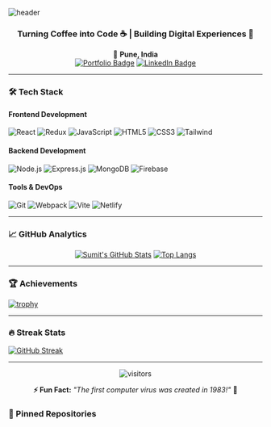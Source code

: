 ![header](https://capsule-render.vercel.app/api?type=waving&color=A3DCBE&height=300&section=header&text=Sumit%20Audumbar%20Mali&fontSize=50&animation=fadeIn&fontAlignY=38&desc=MERN%20Stack%20Developer%20|%20Full%20Stack%20Web%20Developer&descAlignY=51&descAlign=62)

<h3 align="center">Turning Coffee into Code ☕ | Building Digital Experiences 🚀</h3>

<div align="center">
  
📍 **Pune, India**  
[![Portfolio Badge](https://img.shields.io/badge/Portfolio-000000?style=for-the-badge&logo=vercel&logoColor=white)](https://sumitmali180.github.io/Portfolio-/)
[![LinkedIn Badge](https://img.shields.io/badge/LinkedIn-0A66C2?style=for-the-badge&logo=linkedin&logoColor=white)](https://www.linkedin.com/in/sumit-mali-19092001/)

  
</div>

---

### 🛠️ Tech Stack

#### Frontend Development
![React](https://img.shields.io/badge/React-61DAFB?style=for-the-badge&logo=react&logoColor=black)
![Redux](https://img.shields.io/badge/Redux-764ABC?style=for-the-badge&logo=redux&logoColor=white)
![JavaScript](https://img.shields.io/badge/JavaScript-F7DF1E?style=for-the-badge&logo=javascript&logoColor=black)
![HTML5](https://img.shields.io/badge/HTML5-E34F26?style=for-the-badge&logo=html5&logoColor=white)
![CSS3](https://img.shields.io/badge/CSS3-1572B6?style=for-the-badge&logo=css3&logoColor=white)
![Tailwind](https://img.shields.io/badge/Tailwind_CSS-38B2AC?style=for-the-badge&logo=tailwind-css&logoColor=white)

#### Backend Development
![Node.js](https://img.shields.io/badge/Node.js-339933?style=for-the-badge&logo=node.js&logoColor=white)
![Express.js](https://img.shields.io/badge/Express.js-000000?style=for-the-badge&logo=express&logoColor=white)
![MongoDB](https://img.shields.io/badge/MongoDB-47A248?style=for-the-badge&logo=mongodb&logoColor=white)
![Firebase](https://img.shields.io/badge/Firebase-FFCA28?style=for-the-badge&logo=firebase&logoColor=black)

#### Tools & DevOps
![Git](https://img.shields.io/badge/Git-F05032?style=for-the-badge&logo=git&logoColor=white)
![Webpack](https://img.shields.io/badge/Webpack-8DD6F9?style=for-the-badge&logo=webpack&logoColor=black)
![Vite](https://img.shields.io/badge/Vite-646CFF?style=for-the-badge&logo=vite&logoColor=white)
![Netlify](https://img.shields.io/badge/Netlify-00C7B7?style=for-the-badge&logo=netlify&logoColor=white)

---

### 📈 GitHub Analytics

<div align="center">
  
[![Sumit's GitHub Stats](https://github-readme-stats-sigma-five.vercel.app/api?username=sumitmali180&show_icons=true&theme=react&hide_border=true&count_private=true&include_all_commits=true)](https://github.com/sumitmali180)
[![Top Langs](https://github-readme-stats-sigma-five.vercel.app/api/top-langs/?username=sumitmali180&layout=compact&theme=react&hide_border=true)](https://github.com/sumitmali180)

</div>

---

### 🏆 Achievements

[![trophy](https://github-profile-trophy.vercel.app/?username=sumitmali180&theme=onedark&row=1&margin-w=15&margin-h=15&no-frame=true)](https://github.com/sumitmali180)

---

### 🔥 Streak Stats

[![GitHub Streak](https://streak-stats.demolab.com/?user=sumitmali180&theme=react&hide_border=true&background=0D1117)](https://git.io/streak-stats)

---




<div align="center">
  
![visitors](https://komarev.com/ghpvc/?username=sumitmali180&color=00C7B7&style=flat-square&label=PROFILE+VIEWS)

**⚡ Fun Fact:** *"The first computer virus was created in 1983!"* 🦠

</div>

### 📌 Pinned Repositories

<!-- <h1 align="center">Hello 
             I'm Sumit Audumbar Mali</h1>
            <h3 align="center">Learning MERN Stack | Aspiring Full Stack Web Developer</h3>
           

            
## Location
📍 *Pune*

## Social Media

[![LinkedIn](https://img.shields.io/badge/LinkedIn-Connect-blue?style=flat&logo=linkedin)](https://www.linkedin.com/in/sumit-mali-19092001/)  
[![Portfolio](https://img.shields.io/badge/Portfolio-Visit-black?style=flat&logo=githubpages)](https://sumitmali180.github.io/Portfolio-/)

---
# 💻 Tech Stack:
![CSS3](https://img.shields.io/badge/css3-%231572B6.svg?style=for-the-badge&logo=css3&logoColor=white) ![HTML5](https://img.shields.io/badge/html5-%23E34F26.svg?style=for-the-badge&logo=html5&logoColor=white) ![Fortran](https://img.shields.io/badge/Fortran-%23734F96.svg?style=for-the-badge&logo=fortran&logoColor=white) ![JavaScript](https://img.shields.io/badge/javascript-%23323330.svg?style=for-the-badge&logo=javascript&logoColor=%23F7DF1E) ![Netlify](https://img.shields.io/badge/netlify-%23000000.svg?style=for-the-badge&logo=netlify&logoColor=#00C7B7) ![Firebase](https://img.shields.io/badge/firebase-%23039BE5.svg?style=for-the-badge&logo=firebase) ![Vercel](https://img.shields.io/badge/vercel-%23000000.svg?style=for-the-badge&logo=vercel&logoColor=white) ![Bootstrap](https://img.shields.io/badge/bootstrap-%238511FA.svg?style=for-the-badge&logo=bootstrap&logoColor=white) ![Chakra](https://img.shields.io/badge/chakra-%234ED1C5.svg?style=for-the-badge&logo=chakraui&logoColor=white) ![Context-API](https://img.shields.io/badge/Context--Api-000000?style=for-the-badge&logo=react) ![React](https://img.shields.io/badge/react-%2320232a.svg?style=for-the-badge&logo=react&logoColor=%2361DAFB) ![Redux](https://img.shields.io/badge/redux-%23593d88.svg?style=for-the-badge&logo=redux&logoColor=white) ![TailwindCSS](https://img.shields.io/badge/tailwindcss-%2338B2AC.svg?style=for-the-badge&logo=tailwind-css&logoColor=white) ![Webpack](https://img.shields.io/badge/webpack-%238DD6F9.svg?style=for-the-badge&logo=webpack&logoColor=black) ![Vite](https://img.shields.io/badge/vite-%23646CFF.svg?style=for-the-badge&logo=vite&logoColor=white) ![NPM](https://img.shields.io/badge/NPM-%23CB3837.svg?style=for-the-badge&logo=npm&logoColor=white) ![MUI](https://img.shields.io/badge/MUI-%230081CB.svg?style=for-the-badge&logo=mui&logoColor=white) ![Firebase](https://img.shields.io/badge/firebase-a08021?style=for-the-badge&logo=firebase&logoColor=ffcd34) ![MongoDB](https://img.shields.io/badge/MongoDB-%234ea94b.svg?style=for-the-badge&logo=mongodb&logoColor=white) ![Canva](https://img.shields.io/badge/Canva-%2300C4CC.svg?style=for-the-badge&logo=Canva&logoColor=white) ![Figma](https://img.shields.io/badge/figma-%23F24E1E.svg?style=for-the-badge&logo=figma&logoColor=white)
# 📊 GitHub Stats:
![](https://github-readme-stats.vercel.app/api?username=sumitmali180&theme=dark&hide_border=false&include_all_commits=false&count_private=false)<br/>
![](https://github-readme-streak-stats.herokuapp.com/?user=sumitmali180&theme=dark&hide_border=false)<br/>
![](https://github-readme-stats.vercel.app/api/top-langs/?username=sumitmali180&theme=dark&hide_border=false&include_all_commits=false&count_private=false&layout=compact)

## 🏆 GitHub Trophies
![](https://github-profile-trophy.vercel.app/?username=sumitmali180&theme=radical&no-frame=false&no-bg=true&margin-w=4)

### 🔝 Top Contributed Repo
![](https://github-contributor-stats.vercel.app/api?username=sumitmali180&limit=5&theme=dark&combine_all_yearly_contributions=true)

---
[![](https://visitcount.itsvg.in/api?id=sumitmali180&icon=0&color=0)](https://visitcount.itsvg.in)

<!-- Proudly created with GPRM ( https://gprm.itsvg.in ) -->
